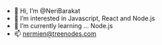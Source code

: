 - 👋 Hi, I’m @NeriBarakat
- 👀 I’m interested in Javascript, React and Node.js
- 🌱 I’m currently learning ... Node.js
- 📫 nermien@treenodes.com 

<!---
NeriBarakat/NeriBarakat is a ✨ special ✨ repository because its `README.md` (this file) appears on your GitHub profile.
You can click the Preview link to take a look at your changes.
--->
